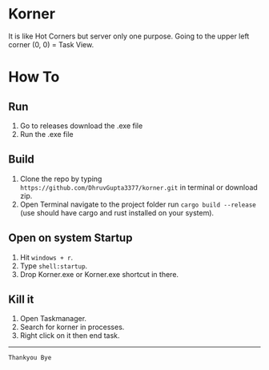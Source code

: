 # Korner
It is like Hot Corners but server only one purpose. 
Going to the upper left corner (0, 0) = Task View.

# How To

## Run
1. Go to releases download the .exe file
2. Run the .exe file

## Build
1. Clone the repo by typing `https://github.com/DhruvGupta3377/korner.git` in terminal or download zip.
2. Open Terminal navigate to the project folder run `cargo build --release` (use should have cargo and rust installed on your system).

## Open on system Startup
1. Hit `windows + r`.
2. Type `shell:startup`.
3. Drop Korner.exe or Korner.exe shortcut in there.

## Kill it
1. Open Taskmanager.
2. Search for korner in processes.
3. Right click on it then end task.

---
`Thankyou Bye`
